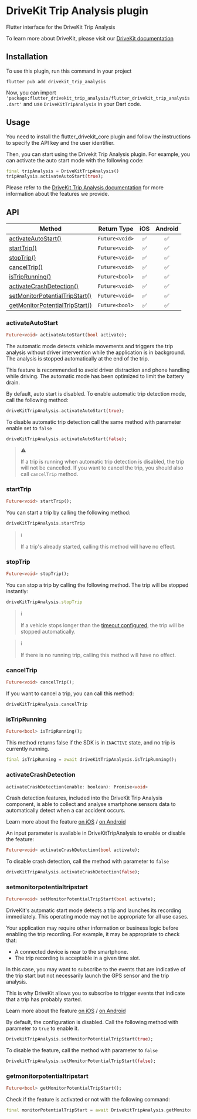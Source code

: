 # DriveKit Trip Analysis plugin

Flutter interface for the DriveKit Trip Analysis

To learn more about DriveKit, please visit our [DriveKit documentation](https://docs.drivequant.com/)

## Installation

To use this plugin, run this command in your project

```
flutter pub add drivekit_trip_analysis
```

Now, you can import `'package:flutter_drivekit_trip_analysis/flutter_drivekit_trip_analysis.dart'` and use `DriveKitTripAnalysis` in your Dart code.

## Usage

You need to install the flutter_drivekit_core plugin and follow the instructions to specify the API key and the user identifier.

Then, you can start using the Drivekit Trip Analysis plugin. For example, you can activate the auto start mode with the following code:

```dart
final tripAnalysis = DriveKitTripAnalysis()
tripAnalysis.activateAutoStart(true);
```

Please refer to the [DriveKit Trip Analysis documentation](https://docs.drivequant.com/trip-analysis/introduction) for more information about the features we provide.

## API

| Method                                                                | Return Type                     | iOS | Android |
| --------------------------------------------------------------------- | ------------------------------- | :-: | :-----: |
| [activateAutoStart()](#activateautostart)                             | `Future<void>`                  | ✅  |   ✅    |
| [startTrip()](#starttrip)                                             | `Future<void>`                  | ✅  |   ✅    |
| [stopTrip()](#stoptrip)                                               | `Future<void>`                  | ✅  |   ✅    |
| [cancelTrip()](#canceltrip)                                           | `Future<void>`                  | ✅  |   ✅    |
| [isTripRunning()](#istriprunning)                                     | `Future<bool>`                  | ✅  |   ✅    |
| [activateCrashDetection()](#activatecrashdetection)                   | `Future<void>`                  | ✅  |   ✅    |
| [setMonitorPotentialTripStart()](#setmonitorpotentialtripstart)       | `Future<void>`                  | ✅  |   ✅    |
| [getMonitorPotentialTripStart()](#getmonitorpotentialtripstart)       | `Future<bool>`                  | ✅  |   ✅    |

### activateAutoStart

```dart
Future<void> activateAutoStart(bool activate);
```

The automatic mode detects vehicle movements and triggers the trip analysis without driver intervention while the application is in background. The analysis is stopped automatically at the end of the trip.

This feature is recommended to avoid driver distraction and phone handling while driving. The automatic mode has been optimized to limit the battery drain.

By default, auto start is disabled. To enable automatic trip detection mode, call the following method:

```dart
driveKitTripAnalysis.activateAutoStart(true);
```

To disable automatic trip detection call the same method with parameter enable set to `false`

```dart
driveKitTripAnalysis.activateAutoStart(false);
```

> ⚠️
>
> If a trip is running when automatic trip detection is disabled, the trip will not be cancelled. If you want to cancel the trip, you should also call `cancelTrip` method.

### startTrip

```dart
Future<void> startTrip();
```

You can start a trip by calling the following method:

```dart
driveKitTripAnalysis.startTrip
```

> ℹ️
>
> If a trip's already started, calling this method will have no effect.
>

### stopTrip

```dart
Future<void> stopTrip();
```

You can stop a trip by calling the following method. The trip will be stopped instantly:

```typescript
driveKitTripAnalysis.stopTrip
```

> ℹ️
>
> If a vehicle stops longer than the [timeout configured](https://docs.drivequant.com/trip-analysis/ios/advanced-configuration#custom-stop-timeout), the trip will be stopped automatically.

> ℹ️
>
> If there is no running trip, calling this method will have no effect.

### cancelTrip

```dart
Future<void> cancelTrip();
```

If you want to cancel a trip, you can call this method:

```dart
driveKitTripAnalysis.cancelTrip
```

### isTripRunning

```dart
Future<bool> isTripRunning();
```

This method returns false if the SDK is in `INACTIVE` state, and no trip is currently running.

```dart
final isTripRunning = await driveKitTripAnalysis.isTripRunning();
```

### activateCrashDetection

```dart
activateCrashDetection(enable: boolean): Promise<void>
```

Crash detection features, included into the DriveKit Trip Analysis component, is able to collect and analyse smartphone sensors data to automatically detect when a car accident occurs.

Learn more about the feature [on iOS](https://docs.drivequant.com/trip-analysis/ios/crash-detection) / [on Android](https://docs.drivequant.com/trip-analysis/android/crash-detection)

An input parameter is available in DriveKitTripAnalysis to enable or disable the feature:

```dart
Future<void> activateCrashDetection(bool activate);
```

To disable crash detection, call the method with parameter to `false`

```dart
driveKitTripAnalysis.activateCrashDetection(false);
```

### setmonitorpotentialtripstart

```dart
Future<void> setMonitorPotentialTripStart(bool activate);
```

DriveKit's automatic start mode detects a trip and launches its recording immediately. This operating mode may not be appropriate for all use cases.

Your application may require other information or business logic before enabling the trip recording. For example, it may be appropriate to check that:

* A connected device is near to the smartphone.
* The trip recording is acceptable in a given time slot.

In this case, you may want to subscribe to the events that are indicative of the trip start but not necessarily launch the GPS sensor and the trip analysis.

This is why DriveKit allows you to subscribe to trigger events that indicate that a trip has probably started.

Learn more about the feature [on iOS](https://docs.drivequant.com/trip-analysis/ios/tripmanagement#access-the-trip-trigger-events) / [on Android](https://docs.drivequant.com/trip-analysis/android/trip-management#access-the-trip-trigger-events)

By default, the configuration is disabled. Call the following method with parameter to `true` to enable it.

```dart
DrivekitTripAnalysis.setMonitorPotentialTripStart(true);
```

To disable the feature, call the method with parameter to `false`

```dart
DrivekitTripAnalysis.setMonitorPotentialTripStart(false);
```

### getmonitorpotentialtripstart

```dart
Future<bool> getMonitorPotentialTripStart();
```

Check if the feature is activated or not with the following command:

```dart
final monitorPotentialTripStart = await DrivekitTripAnalysis.getMonitorPotentialTripStart();
```